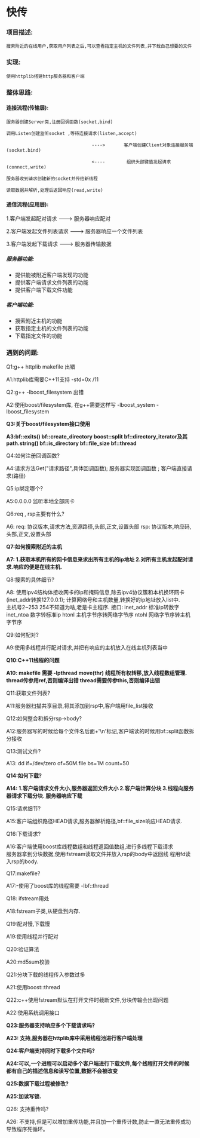 
# 快传

### 项目描述: 

	搜索附近的在线用户,获取用户列表之后,可以查看指定主机的文件列表,并下载自己想要的文件

### 实现:
	使用httplib搭建http服务器和客户端
	

### 整体思路:

#### 连接流程(传输层):

	服务器创建Server类,注册回调函数(socket,bind) 

	调用Listen创建监听socket ,等待连接请求(listen,accept)  

									---->       客户端创建Client对象连接服务端(socket.bind)

									<----	     组织头部键值发起请求(connect,write)

	服务器收到请求创建新的socket并传给新线程

	读取数据并解析,处理后返回响应(read,write)                      

#### 通信流程(应用层):

  1.客户端发起配对请求 --->   服务器响应配对

  2.客户端发起文件列表请求 ---> 服务器响应一个文件列表

  3.客户端发起下载请求 ---> 服务器传输数据

##### 服务器功能: 

  * 提供能被附近客户端发现的功能
  * 提供客户端请求文件列表的功能
  * 提供客户端下载文件功能

##### 客户端功能:

  * 搜索附近主机的功能
  * 获取指定主机的文件列表的功能
  * 下载指定文件的功能
    

### 遇到的问题:

  Q1:g++ httplib makefile 出错

  A1:httplib库需要C++11支持  -std=0x /11

  Q2:g++ -lboost_filesystem 出错 

  A2:使用boost/filesystem库,  在g++需要这样写 -lboost_system -lboost_filesystem
  

  __Q3:关于boost/filesystem接口使用__

  __A3:bf::exits()  bf::create_directory  boost::split   bf::directory_iterator及其path.string()                       									bf::is_directory     bf::file_size  bf::thread__
  

  Q4:如何注册回调函数?

  A4:请求方法Get("请求路径",具体回调函数); 服务器实现回调函数 ; 客户端直接请求(路径)

  Q5:ip绑定哪个?

  A5:0.0.0.0 监听本地全部网卡

  Q6:req , rsp主要有什么?

  A6: req: 协议版本,请求方法,资源路径,头部,正文,设置头部
            rsp: 协议版本,响应码,头部,正文,设置头部

  __Q7:如何搜索附近的主机__

  __A7:	   1.获取本机所有的网卡信息来求出所有主机的ip地址
	   2.对所有主机发起配对请求.响应的便是在线主机.__

  Q8:搜索的具体细节?

  A8: 	使用ipv4结构体接收网卡的ip和掩码信息,除去ipv4协议簇和本机换环网卡(inet_addr转换127.0.0.1);
	计算网络号和主机数量,转换好的ip地址放入list中.   
	主机号2~253   254不知道为啥,老是卡主程序.
	接口: inet_addr 标准ip转数字 		inet_ntoa 数字转标准ip
	      htonl  主机字节序转网络字节序    ntohl 网络字节序转主机字节序     

  Q9:如何配对?

  A9:使用多线程并行配对请求,并把有响应的主机放入在线主机列表当中

  __Q10:C++11线程的问题__

  __A10: makefile 需要 -lpthread
		      move(thr) 线程所有权转移,放入线程数组管理.  
		      thread传参用ref,否则编译出错
		      thread需要传参this,否则编译出错__

  Q11:获取文件列表?

  A11:服务器扫描共享目录,将其添加到rsp中,客户端用file_list接收

  Q12:如何整合和拆分rsp->body?

  A12:服务器写的时候给每个文件名后面+'\n'标记,客户端读的时候用bf::split函数拆分接收

  Q13:测试文件?

  A13:  dd if=/dev/zero of=50M.file bs=1M count=50

  __Q14:如何下载?__

  __A14: 1.客户端请求文件大小,服务器返回文件大小
         2.客户端计算分块
         3.线程向服务器请求下载分块. 服务器响应下载__

   Q15:请求细节?

   A15:客户端组织路径HEAD请求,服务器解析路径,bf::file_size响应HEAD请求.

   Q16:下载请求?

   A16:客户端使用boost库线程数组和线程返回值数组,进行多线程下载请求    
       服务器拿到分块数据,使用ifstream读取文件并放入rsp的body中返回线
       程用fd读入rsp的body.

   Q17:makefile?

   A17:-使用了boost库的线程需要 -lbf::thread 

   Q18: ifstream用处

   A18:fstream子类,从硬盘到内存.

   Q19:配对慢,下载慢

   A19:使用线程并行配对

   Q20:验证算法

   A20:md5sum校验

   Q21:分块下载的线程传入参数过多

   A21:使用boost::thread

   Q22:c++使用fstream默认在打开文件时截断文件,分块传输会出现问题

   A22:使用系统调用接口
   
   __Q23:服务器支持响应多个下载请求吗?__
   
   __A23: 支持,服务器在httplib库中采用线程池进行客户端处理__
   
   __Q24:客户端支持同时下载多个文件吗?__
   
   __A24:可以,一个进程可以启动多个客户端进行下载文件,每个线程打开文件的时候都有自己的描述信息和读写位置,数据不会被改变__
   
   __Q25:数据下载过程被修改?__
   
   __A25:加读写锁.__
   
   Q26: 支持重传吗?
   
   A26: 不支持,但是可以增加重传功能,并且加一个重传计数,防止一直无法重传成功导致程序死循环。
   
